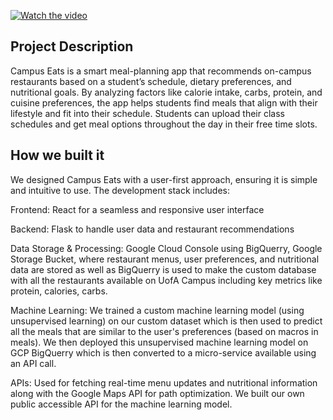[![Watch the video](https://d112y698adiu2z.cloudfront.net/photos/production/software_photos/003/276/696/datas/original.png)](https://www.youtube.com/watch?v=VqelYIgPDbM&t=1s)

## Project Description

Campus Eats is a smart meal-planning app that recommends on-campus restaurants based on a student’s schedule, dietary preferences, and nutritional goals. By analyzing factors like calorie intake, carbs, protein, and cuisine preferences, the app helps students find meals that align with their lifestyle and fit into their schedule. Students can upload their class schedules and get meal options throughout the day in their free time slots.

## How we built it

We designed Campus Eats with a user-first approach, ensuring it is simple and intuitive to use. The development stack includes:

Frontend: React for a seamless and responsive user interface

Backend: Flask to handle user data and restaurant recommendations

Data Storage & Processing: Google Cloud Console using BigQuerry, Google Storage Bucket, where restaurant menus, user preferences, and nutritional data are stored as well as BigQuerry is used to make the custom database with all the restaurants available on UofA Campus including key metrics like protein, calories, carbs.

Machine Learning: We trained a custom machine learning model (using unsupervised learning) on our custom dataset which is then used to predict all the meals that are similar to the user's preferences (based on macros in meals). We then deployed this unsupervised machine learning model on GCP BigQuerry which is then converted to a micro-service available using an API call.

APIs: Used for fetching real-time menu updates and nutritional information along with the Google Maps API for path optimization. We built our own public accessible API for the machine learning model.
